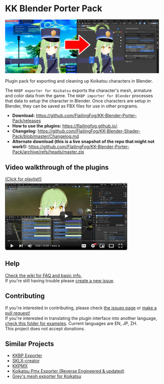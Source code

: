 # KK Blender Porter Pack

![image](https://raw.githubusercontent.com/FlailingFog/flailingfog.github.io/master/assets/images/readme.png)

Plugin pack for exporting and cleaning up Koikatsu characters in Blender.  

The ```KKBP exporter for Koikatsu``` exports the character's mesh, armature and color data from the game. The ```KKBP importer for Blender``` processes that data to setup the character in Blender. Once characters are setup in Blender, they can be saved as FBX files for use in other programs. 

*    **Download:** https://github.com/FlailingFog/KK-Blender-Porter-Pack/releases  
*    **How to use the plugins:** https://flailingfog.github.io/.  
*    **Changelog:** https://github.com/FlailingFog/KK-Blender-Shader-Pack/blob/master/Changelog.md  
*    **Alternate download (this is a live snapshot of the repo that might not work!):** https://github.com/FlailingFog/KK-Blender-Porter-Pack/archive/refs/heads/master.zip  

## Video walkthrough of the plugins

[(Click for playlist!)  
![ ](https://raw.githubusercontent.com/FlailingFog/flailingfog.github.io/master/assets/images/readmeyt.png)](https://www.youtube.com/watch?v=QvXl4jRppP4&list=PLhiuav2SCuveMgQUA2YqqbSE7BtOrkZ-Q)

## Help
[Check the wiki for FAQ and basic info.](https://flailingfog.github.io/wiki)  
If you're still having trouble please [create a new issue](https://github.com/FlailingFog/KK-Blender-Porter-Pack/issues).

## Contributing
If you're interested in contributing, please check [the issues page](https://github.com/FlailingFog/KK-Blender-Porter-Pack/issues) or [make a pull request!](https://github.com/FlailingFog/KK-Blender-Porter-Pack/pulls)  
If you're interested in translating the plugin interface into another language, [check this folder for examples](https://github.com/FlailingFog/KK-Blender-Porter-Pack/tree/master/interface). Current languages are EN, JP, ZH.  
This project does not accept donations.

## Similar Projects

* [KKBP Exporter](https://github.com/FlailingFog/KKBP_Exporter)
* [SKLX-creator](https://www.patreon.com/posts/sklx-lite-118039975)
* [KKPMX](https://github.com/CazzoPMX/KKPMX)
* [Koikatsu Pmx Exporter (Reverse Engineered & updated)](https://github.com/Snittern/KoikatsuPmxExporterReverseEngineered)
* [Grey's mesh exporter for Koikatsu](https://github.com/FlailingFog/KK-Blender-Porter-Pack/tree/9fcef4127ba56b4e8e8718fb546945fc00eaaad9/GME)

